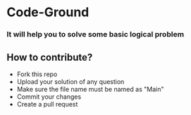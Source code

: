 # Code-Ground
### It will help you to solve some basic logical problem

## How to contribute?
- Fork this repo
- Upload your solution of any question
- Make sure the file name must be named as "Main"
- Commit your changes
- Create a pull request
